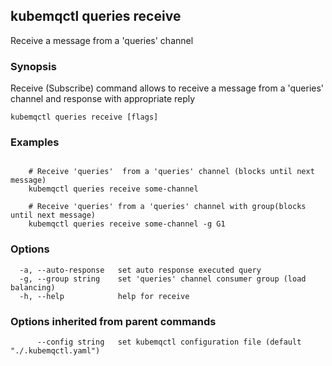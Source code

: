 ## kubemqctl queries receive

Receive a message from a 'queries' channel

### Synopsis

Receive (Subscribe) command allows to receive a message from a 'queries' channel and response with appropriate reply

```
kubemqctl queries receive [flags]
```

### Examples

```

	# Receive 'queries'  from a 'queries' channel (blocks until next message)
	kubemqctl queries receive some-channel

	# Receive 'queries' from a 'queries' channel with group(blocks until next message)
	kubemqctl queries receive some-channel -g G1

```

### Options

```
  -a, --auto-response   set auto response executed query
  -g, --group string    set 'queries' channel consumer group (load balancing)
  -h, --help            help for receive
```

### Options inherited from parent commands

```
      --config string   set kubemqctl configuration file (default "./.kubemqctl.yaml")
```
